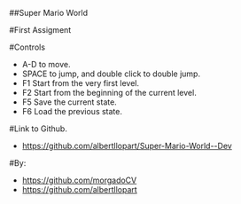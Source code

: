 ##Super Mario World

#First Assigment

#Controls

*  A-D to move.
*  SPACE to jump, and double click to double jump.
*  F1 Start from the very first level.
*  F2 Start from the beginning of the current level.
*  F5 Save the current state.
*  F6 Load the previous state.

#Link to Github.

*  https://github.com/albertllopart/Super-Mario-World--Dev

#By:

*  https://github.com/morgadoCV
*  https://github.com/albertllopart